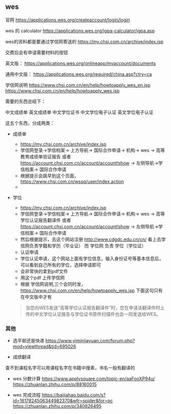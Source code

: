 ## wes

官网
https://applications.wes.org/createaccount/login/login

wes 的 calculator
https://applications.wes.org/igpa-calculator/igpa.asp

wes的资料都是要通过学信网寄送的
https://my.chsi.com.cn/archive/index.jsp

交费后会有申请需要材料的按钮

英文版：
https://applications.wes.org/onlineapp/myaccount/documents

通用中文版：
https://applications.wes.org/required/china.asp?ctry=ca

学信网说明
https://www.chsi.com.cn/en/help/howtoapply_wes_en.jsp
https://www.chsi.com.cn/en/help/howtoapply_wes.jsp


需要的东西总结下：

中文成绩单
英文成绩单
中文学位证书
中文学位电子认证
英文学位电子认证

这五个东西，分成两类：

* 成绩单
  - https://my.chsi.com.cn/archive/index.jsp
  - 学信网登录->学信档案-> 上方导航-> 国际合作申请-> 机构-> wes -> 高等教育成绩单验证报告
    或者 https://account.chsi.com.cn/account/account!show -> 左侧导航->学信档案-> 国际合作申请
  - 根据提示会跳早到这个页面，https://www.chsi.com.cn/wssq/user/index.action
  - 
  
* 学位
  - https://my.chsi.com.cn/archive/index.jsp
  - 学信网登录->学信档案-> 上方导航-> 国际合作申请-> 机构-> wes -> 高等学位认证报告翻译件
    或者 https://account.chsi.com.cn/account/account!show -> 左侧导航->学信档案-> 国际合作申请
  - 然后根据提示，去这个网站注册 http://www.cdgdc.edu.cn/cn/
    看上去学信网负责学籍和学历（毕业证）
	而 学位网 负责 学位（学位证）
  - 认证申请
  - 学位认证申请，这个网站上面有学位信息，输入身份证号等基本信息后，可以看到自己所有的学位，选择申请即可
  - 会非常快的拿到pdf文件
  - 用这个pdf 上传学信网
  - 根据 学信网说明,三个会同时发，
    https://www.chsi.com.cn/en/help/howtoapply_wes.jsp
	下面这句只有在中文版中才有
  >当您向WES发送“高等学位认证报告翻译件”时，您在申请该翻译件时上传的中文学位认证报告与学位证书原件扫描件也会一同发送给WES。





### 其他

* 选平邮还是快递
https://www.yiminjiayuan.com/forum.php?mod=viewthread&tid=695026


* 成绩翻译


查不到课程名字可以用课程名字在书籍中搜素，书名一般有翻译的

* wes 分数计算
https://www.applysquare.com/topic-en/aaFooXP94u/
https://zhuanlan.zhihu.com/p/88160015

* wes 完成流程
https://baijiahao.baidu.com/s?id=1617824506344982370&wfr=spider&for=pc
https://zhuanlan.zhihu.com/p/340826495


